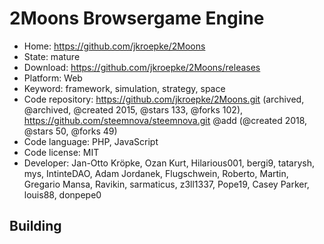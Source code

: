 # 2Moons Browsergame Engine

- Home: https://github.com/jkroepke/2Moons
- State: mature
- Download: https://github.com/jkroepke/2Moons/releases
- Platform: Web
- Keyword: framework, simulation, strategy, space
- Code repository: https://github.com/jkroepke/2Moons.git (archived, @archived, @created 2015, @stars 133, @forks 102), https://github.com/steemnova/steemnova.git @add (@created 2018, @stars 50, @forks 49)
- Code language: PHP, JavaScript
- Code license: MIT
- Developer: Jan-Otto Kröpke, Ozan Kurt, Hilarious001, bergi9, tatarysh, mys, IntinteDAO, Adam Jordanek, Flugschwein, Roberto, Martin, Gregario Mansa, Ravikin, sarmaticus, z3ll1337, Pope19, Casey Parker, louis88, donpepe0

## Building
